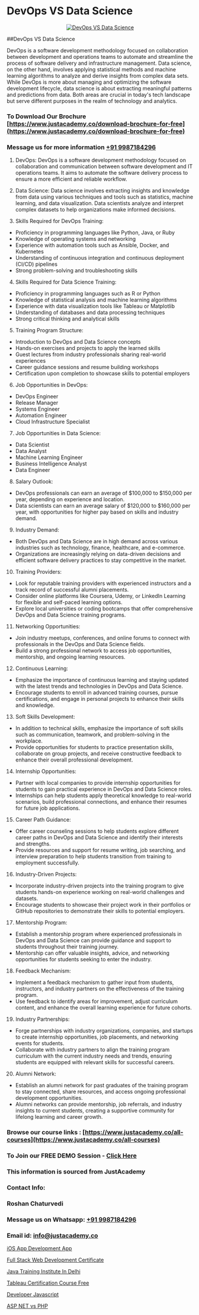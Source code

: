 # DevOps VS Data Science

<p align="center">
  <a href="https://justacademy.co/course-detail/devops-training">
    <img src="https://justacademy.co/storage2/course_image/1710765394_course_image.webp" alt="DevOps VS Data Science">
  </a>
</p>
##DevOps VS Data Science

DevOps is a software development methodology focused on collaboration between development and operations teams to automate and streamline the process of software delivery and infrastructure management. Data science, on the other hand, involves applying statistical methods and machine learning algorithms to analyze and derive insights from complex data sets. While DevOps is more about managing and optimizing the software development lifecycle, data science is about extracting meaningful patterns and predictions from data. Both areas are crucial in today's tech landscape but serve different purposes in the realm of technology and analytics.
### To Download Our Brochure [https://www.justacademy.co/download-brochure-for-free](https://www.justacademy.co/download-brochure-for-free)
### Message us for more information [+91 9987184296](https://api.whatsapp.com/send?phone=919987184296)
1) DevOps:
DevOps is a software development methodology focused on collaboration and communication between software development and IT operations teams. It aims to automate the software delivery process to ensure a more efficient and reliable workflow.

2) Data Science:
Data science involves extracting insights and knowledge from data using various techniques and tools such as statistics, machine learning, and data visualization. Data scientists analyze and interpret complex datasets to help organizations make informed decisions.

3) Skills Required for DevOps Training:
- Proficiency in programming languages like Python, Java, or Ruby
- Knowledge of operating systems and networking
- Experience with automation tools such as Ansible, Docker, and Kubernetes
- Understanding of continuous integration and continuous deployment (CI/CD) pipelines
- Strong problem-solving and troubleshooting skills

4) Skills Required for Data Science Training:
- Proficiency in programming languages such as R or Python
- Knowledge of statistical analysis and machine learning algorithms
- Experience with data visualization tools like Tableau or Matplotlib
- Understanding of databases and data processing techniques
- Strong critical thinking and analytical skills

5) Training Program Structure:
- Introduction to DevOps and Data Science concepts
- Hands-on exercises and projects to apply the learned skills
- Guest lectures from industry professionals sharing real-world experiences
- Career guidance sessions and resume building workshops
- Certification upon completion to showcase skills to potential employers

6) Job Opportunities in DevOps:
- DevOps Engineer
- Release Manager
- Systems Engineer
- Automation Engineer
- Cloud Infrastructure Specialist

7) Job Opportunities in Data Science:
- Data Scientist
- Data Analyst
- Machine Learning Engineer
- Business Intelligence Analyst
- Data Engineer

8) Salary Outlook:
- DevOps professionals can earn an average of $100,000 to $150,000 per year, depending on experience and location.
- Data scientists can earn an average salary of $120,000 to $160,000 per year, with opportunities for higher pay based on skills and industry demand.

9) Industry Demand:
- Both DevOps and Data Science are in high demand across various industries such as technology, finance, healthcare, and e-commerce.
- Organizations are increasingly relying on data-driven decisions and efficient software delivery practices to stay competitive in the market.

10) Training Providers:
- Look for reputable training providers with experienced instructors and a track record of successful alumni placements.
- Consider online platforms like Coursera, Udemy, or LinkedIn Learning for flexible and self-paced learning options.
- Explore local universities or coding bootcamps that offer comprehensive DevOps and Data Science training programs.

11) Networking Opportunities:
- Join industry meetups, conferences, and online forums to connect with professionals in the DevOps and Data Science fields.
- Build a strong professional network to access job opportunities, mentorship, and ongoing learning resources.

12) Continuous Learning:
- Emphasize the importance of continuous learning and staying updated with the latest trends and technologies in DevOps and Data Science.
- Encourage students to enroll in advanced training courses, pursue certifications, and engage in personal projects to enhance their skills and knowledge.

13) Soft Skills Development:
- In addition to technical skills, emphasize the importance of soft skills such as communication, teamwork, and problem-solving in the workplace.
- Provide opportunities for students to practice presentation skills, collaborate on group projects, and receive constructive feedback to enhance their overall professional development.

14) Internship Opportunities:
- Partner with local companies to provide internship opportunities for students to gain practical experience in DevOps and Data Science roles.
- Internships can help students apply theoretical knowledge to real-world scenarios, build professional connections, and enhance their resumes for future job applications.

15) Career Path Guidance:
- Offer career counseling sessions to help students explore different career paths in DevOps and Data Science and identify their interests and strengths.
- Provide resources and support for resume writing, job searching, and interview preparation to help students transition from training to employment successfully.

16) Industry-Driven Projects:
- Incorporate industry-driven projects into the training program to give students hands-on experience working on real-world challenges and datasets.
- Encourage students to showcase their project work in their portfolios or GitHub repositories to demonstrate their skills to potential employers.

17) Mentorship Program:
- Establish a mentorship program where experienced professionals in DevOps and Data Science can provide guidance and support to students throughout their training journey.
- Mentorship can offer valuable insights, advice, and networking opportunities for students seeking to enter the industry.

18) Feedback Mechanism:
- Implement a feedback mechanism to gather input from students, instructors, and industry partners on the effectiveness of the training program.
- Use feedback to identify areas for improvement, adjust curriculum content, and enhance the overall learning experience for future cohorts.

19) Industry Partnerships:
- Forge partnerships with industry organizations, companies, and startups to create internship opportunities, job placements, and networking events for students.
- Collaborate with industry partners to align the training program curriculum with the current industry needs and trends, ensuring students are equipped with relevant skills for successful careers.

20) Alumni Network:
- Establish an alumni network for past graduates of the training program to stay connected, share resources, and access ongoing professional development opportunities.
- Alumni networks can provide mentorship, job referrals, and industry insights to current students, creating a supportive community for lifelong learning and career growth.

### Browse our course links : [https://www.justacademy.co/all-courses](https://www.justacademy.co/all-courses) 
### To Join our FREE DEMO Session - [Click Here](https://www.justacademy.co/register-for-course-demo)


### This information is sourced from JustAcademy
### Contact Info:
### Roshan Chaturvedi
### Message us on Whatsapp: [+91 9987184296](https://api.whatsapp.com/send?phone=919987184296)
### Email id: [info@justacademy.co](mailto:info@justacademy.co)
                
[iOS App Development App](0)

[Full Stack Web Development Certificate](https://www.linkedin.com/pulse/full-stack-web-development-certificate-justacademy-jaipur-ox0kc?trackingId=Ru2htJPE23IYLApWSOc5MA%3D%3D&lipi=urn%3Ali%3Apage%3Ad_flagship3_company_admin%3BIXUBIWFOQ8%2BPAHGixoaE%2FQ%3D%3D)

[Java Training Institute In Delhi](https://medium.com/@surajvaishnav5015/java-training-institute-in-delhi-ed526311c79f)

[Tableau Certification Course Free](https://medium.com/@akanshapatil/tableau-certification-course-free-5157425b7330)

[Developer Javascript](https://justacademyin.github.io/justacademy/developer-javascript)

[ASP NET vs PHP](https://justacademyin.github.io/justacademy/asp-net-vs-php)

